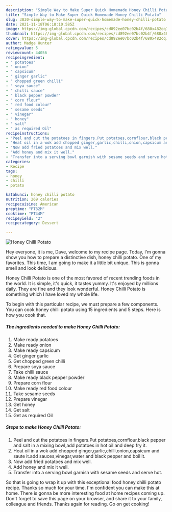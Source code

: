```yaml
---
description: "Simple Way to Make Super Quick Homemade Honey Chilli Potato"
title: "Simple Way to Make Super Quick Homemade Honey Chilli Potato"
slug: 3830-simple-way-to-make-super-quick-homemade-honey-chilli-potato
date: 2021-11-18T06:18:10.585Z
image: https://img-global.cpcdn.com/recipes/cd892ee07bc02b4f/680x482cq70/honey-chilli-potato-recipe-main-photo.jpg
thumbnail: https://img-global.cpcdn.com/recipes/cd892ee07bc02b4f/680x482cq70/honey-chilli-potato-recipe-main-photo.jpg
cover: https://img-global.cpcdn.com/recipes/cd892ee07bc02b4f/680x482cq70/honey-chilli-potato-recipe-main-photo.jpg
author: Madge Hunter
ratingvalue: 5
reviewcount: 44056
recipeingredient:
- " potatoes"
- " onion"
- " capsicum"
- " ginger garlic"
- " chopped green chilli"
- " soya sauce"
- " chilli sauce"
- " black pepper powder"
- " corn flour"
- " red food colour"
- " sesame seeds"
- " vinegar"
- " honey"
- " salt"
- " as required Oil"
recipeinstructions:
- "Peel and cut the potatoes in fingers.Put potatoes,cornflour,black pepper and salt in a mixing bowl,add potatoes in hot oil and deep fry it."
- "Heat oil in a wok add chopped ginger,garlic,chilli,onion,capsicum and saute it.add sauces,vinegar,water and black pepper and boil it."
- "Now add fried potatoes and mix well."
- "Add honey and mix it well."
- "Transfer into a serving bowl garnish with sesame seeds and serve hot."
categories:
- Recipe
tags:
- honey
- chilli
- potato

katakunci: honey chilli potato 
nutrition: 269 calories
recipecuisine: American
preptime: "PT32M"
cooktime: "PT44M"
recipeyield: "2"
recipecategory: Dessert

---
```



![Honey Chilli Potato](https://img-global.cpcdn.com/recipes/cd892ee07bc02b4f/680x482cq70/honey-chilli-potato-recipe-main-photo.jpg)

Hey everyone, it is me, Dave, welcome to my recipe page. Today, I'm gonna show you how to prepare a distinctive dish, honey chilli potato. One of my favorites. This time, I am going to make it a little bit unique. This is gonna smell and look delicious.



Honey Chilli Potato is one of the most favored of recent trending foods in the world. It is simple, it's quick, it tastes yummy. It's enjoyed by millions daily. They are fine and they look wonderful. Honey Chilli Potato is something which I have loved my whole life.


To begin with this particular recipe, we must prepare a few components. You can cook honey chilli potato using 15 ingredients and 5 steps. Here is how you cook that.

<!--inarticleads1-->

##### The ingredients needed to make Honey Chilli Potato:

1. Make ready  potatoes
1. Make ready  onion
1. Make ready  capsicum
1. Get  ginger garlic
1. Get  chopped green chilli
1. Prepare  soya sauce
1. Take  chilli sauce
1. Make ready  black pepper powder
1. Prepare  corn flour
1. Make ready  red food colour
1. Take  sesame seeds
1. Prepare  vinegar
1. Get  honey
1. Get  salt
1. Get  as required Oil




<!--inarticleads2-->

##### Steps to make Honey Chilli Potato:

1. Peel and cut the potatoes in fingers.Put potatoes,cornflour,black pepper and salt in a mixing bowl,add potatoes in hot oil and deep fry it.
1. Heat oil in a wok add chopped ginger,garlic,chilli,onion,capsicum and saute it.add sauces,vinegar,water and black pepper and boil it.
1. Now add fried potatoes and mix well.
1. Add honey and mix it well.
1. Transfer into a serving bowl garnish with sesame seeds and serve hot.




So that is going to wrap it up with this exceptional food honey chilli potato recipe. Thanks so much for your time. I'm confident you can make this at home. There is gonna be more interesting food at home recipes coming up. Don't forget to save this page on your browser, and share it to your family, colleague and friends. Thanks again for reading. Go on get cooking!

